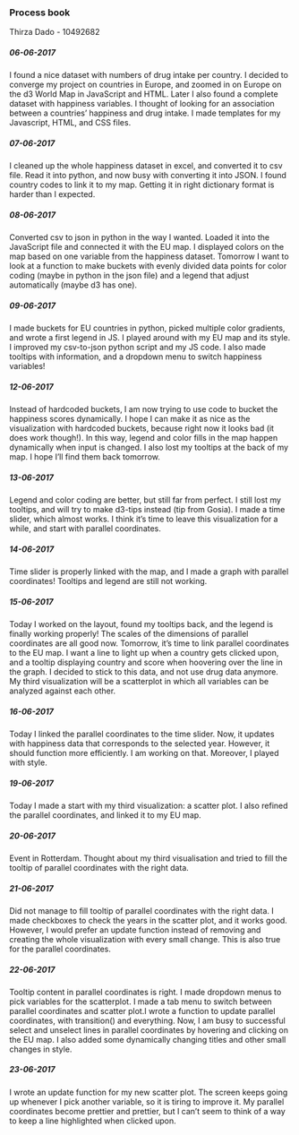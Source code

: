 ### Process book

Thirza Dado - 10492682

##### 06-06-2017 
I found a nice dataset with numbers of drug intake per country. I decided to converge my project on countries in Europe, and zoomed in on Europe on the d3 World Map in JavaScript and HTML. Later I also found a complete dataset with happiness variables. I thought of looking for an association between a countries’ happiness and drug intake. I made templates for my Javascript, HTML, and CSS files. 

##### 07-06-2017 
I cleaned up the whole happiness dataset in excel, and converted it to csv file. Read it into python, and now busy with converting it into JSON. I found country codes to link it to my map. Getting it in right dictionary format is harder than I expected.

##### 08-06-2017 
Converted csv to json in python in the way I wanted. Loaded it into the JavaScript file and connected it with the EU map. I displayed colors on the map based on one variable from the happiness dataset. Tomorrow I want to look at a function to make buckets with evenly divided data points for color coding (maybe in python in the json file) and a legend that adjust automatically (maybe d3 has one).

##### 09-06-2017 
I made buckets for EU countries in python, picked multiple color gradients, and wrote a first legend in JS. I played around with my EU map and its style. I improved my csv-to-json python script and my JS code. I also made tooltips with information, and a dropdown menu to switch happiness variables!

##### 12-06-2017 
Instead of hardcoded buckets, I am now trying to use code to bucket the happiness scores dynamically. I hope I can make it as nice as the visualization with hardcoded buckets, because right now it looks bad (it does work though!). In this way, legend and color fills in the map happen dynamically when input is changed. I also lost my tooltips at the back of my map. I hope I’ll find them back tomorrow.

##### 13-06-2017 
Legend and color coding are better, but still far from perfect. I still lost my tooltips, and will try to make d3-tips instead (tip from Gosia). I made a time slider, which almost works. I think it’s time to leave this visualization for a while, and start with parallel coordinates.

##### 14-06-2017 
Time slider is properly linked with the map, and I made a graph with parallel coordinates! Tooltips and legend are still not working.

##### 15-06-2017 
Today I worked on the layout, found my tooltips back, and the legend is finally working properly! The scales of the dimensions of parallel coordinates are all good now. Tomorrow, it’s time to link parallel coordinates to the EU map. I want a line to light up when a country gets clicked upon, and a tooltip displaying country and score when hoovering over the line in the graph. I decided to stick to this data, and not use drug data anymore. My third visualization will be a scatterplot in which all variables can be analyzed against each other. 

##### 16-06-2017 
Today I linked the parallel coordinates to the time slider. Now, it updates with happiness data that corresponds to the selected year. However, it should function more efficiently. I am working on that. Moreover, I played with style.

##### 19-06-2017 
Today I made a start with my third visualization: a scatter plot. I also refined the parallel coordinates, and linked it to my EU map. 

##### 20-06-2017 
Event in Rotterdam. Thought about my third visualisation and tried to fill the tooltip of parallel coordinates with the right data.

##### 21-06-2017 
Did not manage to fill tooltip of parallel coordinates with the right data. I made checkboxes to check the years in the scatter plot, and it works good. However, I would prefer an update function instead of removing and creating the whole visualization with every small change. This is also true for the parallel coordinates.

##### 22-06-2017 
Tooltip content in parallel coordinates is right. I made dropdown menus to pick variables for the scatterplot. I made a tab menu to switch between parallel coordinates and scatter plot.I wrote a function to update parallel coordinates, with transition() and everything. Now, I am busy to successful select and unselect lines in parallel coordinates by hovering and clicking on the EU map. I also added some dynamically changing titles and other small changes in style.

##### 23-06-2017
I wrote an update function for my new scatter plot. The screen keeps going up whenever I pick another variable, so it is tiring to improve it. My parallel coordinates become prettier and prettier, but I can’t seem to think of a way to keep a line highlighted when clicked upon. 

